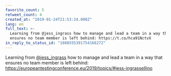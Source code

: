 ```yaml
---
favorite_count: 5
retweet_count: 4
created_at: "2019-01-24T21:53:24.000Z"
lang: en
full_text: >-
  Learning from @jess_ingrass how to manage and lead a team in a way that
  ensures no team member is left behind: https://t.co/hca91NctvX
in_reply_to_status_id: "1088555391754166272"
---
```


Learning from [@jess_ingrass](https://twitter.com/jess_ingrass) how to manage
and lead a team in a way that ensures no team member is left behind:
<https://europeantestingconference.eu/2019/topics/#jess-ingrassellino>
